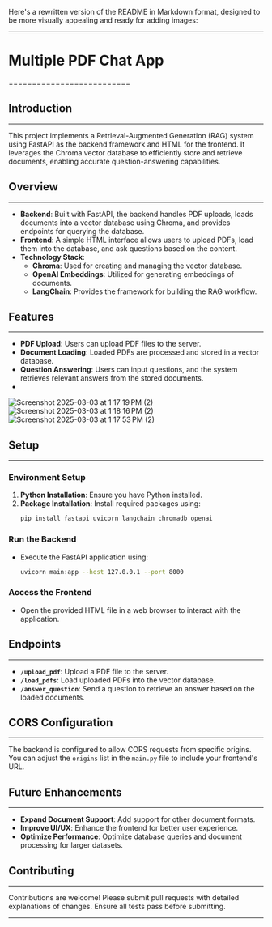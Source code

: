 Here's a rewritten version of the README in Markdown format, designed to be more visually appealing and ready for adding images:

---

# Multiple PDF Chat App
==========================

## Introduction
---------------

This project implements a Retrieval-Augmented Generation (RAG) system using FastAPI as the backend framework and HTML for the frontend. It leverages the Chroma vector database to efficiently store and retrieve documents, enabling accurate question-answering capabilities.

## Overview
------------

- **Backend**: Built with FastAPI, the backend handles PDF uploads, loads documents into a vector database using Chroma, and provides endpoints for querying the database.
- **Frontend**: A simple HTML interface allows users to upload PDFs, load them into the database, and ask questions based on the content.
- **Technology Stack**:
  - **Chroma**: Used for creating and managing the vector database.
  - **OpenAI Embeddings**: Utilized for generating embeddings of documents.
  - **LangChain**: Provides the framework for building the RAG workflow.

## Features
------------

- **PDF Upload**: Users can upload PDF files to the server.
- **Document Loading**: Loaded PDFs are processed and stored in a vector database.
- **Question Answering**: Users can input questions, and the system retrieves relevant answers from the stored documents.
- 


![Screenshot 2025-03-03 at 1 17 19 PM (2)](https://github.com/user-attachments/assets/3b51bc7a-52df-441b-845a-897d4e5a5179)
![Screenshot 2025-03-03 at 1 18 16 PM (2)](https://github.com/user-attachments/assets/c220d472-5d9a-49b6-913f-6ea22448aa70)
![Screenshot 2025-03-03 at 1 17 53 PM (2)](https://github.com/user-attachments/assets/03b74682-06d9-436c-992b-e2f769296f24)

## Setup
---------

### Environment Setup

1. **Python Installation**: Ensure you have Python installed.
2. **Package Installation**: Install required packages using:
   ```bash
   pip install fastapi uvicorn langchain chromadb openai
   ```

### Run the Backend

- Execute the FastAPI application using:
  ```bash
  uvicorn main:app --host 127.0.0.1 --port 8000
  ```

### Access the Frontend

- Open the provided HTML file in a web browser to interact with the application.

## Endpoints
------------

- **`/upload_pdf`**: Upload a PDF file to the server.
- **`/load_pdfs`**: Load uploaded PDFs into the vector database.
- **`/answer_question`**: Send a question to retrieve an answer based on the loaded documents.

## CORS Configuration
---------------------

The backend is configured to allow CORS requests from specific origins. You can adjust the `origins` list in the `main.py` file to include your frontend's URL.

## Future Enhancements
----------------------

- **Expand Document Support**: Add support for other document formats.
- **Improve UI/UX**: Enhance the frontend for better user experience.
- **Optimize Performance**: Optimize database queries and document processing for larger datasets.

## Contributing
--------------

Contributions are welcome! Please submit pull requests with detailed explanations of changes. Ensure all tests pass before submitting.

---


